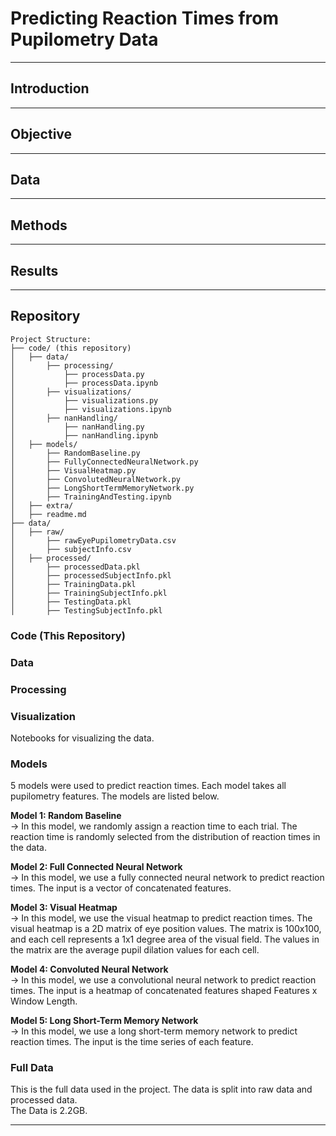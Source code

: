 # Predicting Reaction Times from Pupilometry Data
-----------------
## Introduction
-----------------
## Objective
-----------------
## Data
-----------------
## Methods
-----------------
## Results
-----------------
## Repository
```
Project Structure:
├── code/ (this repository)
│   ├── data/
│       ├── processing/
│           ├── processData.py
│           ├── processData.ipynb
│       ├── visualizations/
│           ├── visualizations.py
│           ├── visualizations.ipynb
│       ├── nanHandling/
│           ├── nanHandling.py
│           ├── nanHandling.ipynb
│   ├── models/
│       ├── RandomBaseline.py
│       ├── FullyConnectedNeuralNetwork.py
│       ├── VisualHeatmap.py
│       ├── ConvolutedNeuralNetwork.py
│       ├── LongShortTermMemoryNetwork.py
│       ├── TrainingAndTesting.ipynb
│   ├── extra/
│   ├── readme.md
├── data/
│   ├── raw/
│       ├── rawEyePupilometryData.csv
│       ├── subjectInfo.csv
│   ├── processed/
│       ├── processedData.pkl
│       ├── processedSubjectInfo.pkl
│       ├── TrainingData.pkl
│       ├── TrainingSubjectInfo.pkl
│       ├── TestingData.pkl
│       ├── TestingSubjectInfo.pkl
```

### Code (This Repository)

### Data

### Processing

### Visualization

Notebooks for visualizing the data.

### Models
5 models were used to predict reaction times. Each model takes all pupilometry features. The models are listed below.

**Model 1: Random Baseline**  
-> In this model, we randomly assign a reaction time to each trial. The reaction time is randomly selected from the distribution of reaction times in the data.

**Model 2: Full Connected Neural Network**  
-> In this model, we use a fully connected neural network to predict reaction times. The input is a vector of concatenated features.

**Model 3: Visual Heatmap**  
-> In this model, we use the visual heatmap to predict reaction times. The visual heatmap is a 2D matrix of eye position values. The matrix is 100x100, and each cell represents a 1x1 degree area of the visual field. The values in the matrix are the average pupil dilation values for each cell.

**Model 4: Convoluted Neural Network**  
-> In this model, we use a convolutional neural network to predict reaction times. The input is a heatmap of concatenated features shaped Features x Window Length.

**Model 5: Long Short-Term Memory Network**  
-> In this model, we use a long short-term memory network to predict reaction times. The input is the time series of each feature.

### Full Data
This is the full data used in the project. The data is split into raw data and processed data.  
The Data is 2.2GB.

-----------------